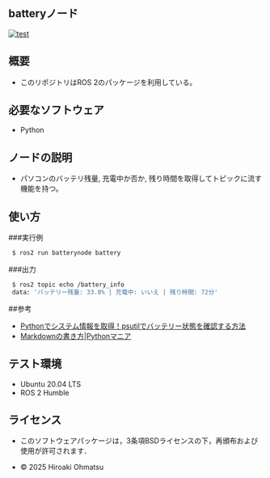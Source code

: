 ## batteryノード
[![test](https://github.com/HIRO20040/batterynode/actions/workflows/test.yml/badge.svg)](https://github.com/HIRO20040/batterynode/actions/workflows/test.yml)

## 概要
- このリポジトリはROS 2のパッケージを利用している。

## 必要なソフトウェア
- Python


## ノードの説明
- パソコンのバッテリ残量, 充電中か否か, 残り時間を取得してトピックに流す機能を持つ。


## 使い方

###実行例

```bash
 $ ros2 run batterynode battery
```

###出力

```bash
 $ ros2 topic echo /battery_info
 data: 'バッテリー残量: 33.0% | 充電中: いいえ | 残り時間: 72分'

```

##参考
- [Pythonでシステム情報を取得！psutilでバッテリー状態を確認する方法](https://ameblo.jp/fiender/entry-12880810651.html)
- [Markdownの書き方|Pythonマニア](https://pythonmaniac.com/markdown/)



## テスト環境
- Ubuntu 20.04 LTS
- ROS 2 Humble



## ライセンス
- このソフトウェアパッケージは，3条項BSDライセンスの下，再頒布および使用が許可されます．

- © 2025 Hiroaki Ohmatsu

